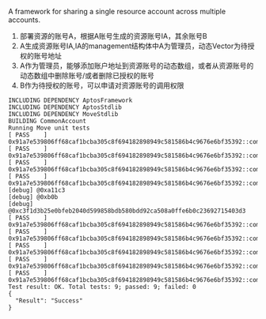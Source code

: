 A framework for sharing a single resource account across multiple accounts.

1. 部署资源的账号A，根据A账号生成的资源账号IA，其余账号B
2. A生成资源账号IA,IA的management结构体中A为管理员，动态Vector为待授权的账号地址
3. A作为管理员，能够添加账户地址到资源账号的动态数组，或者从资源账号的动态数组中删除账号/或者删除已授权的账号
4. B作为待授权的账号，可以申请对资源账号的调用权限

```text
INCLUDING DEPENDENCY AptosFramework
INCLUDING DEPENDENCY AptosStdlib
INCLUDING DEPENDENCY MoveStdlib
BUILDING CommonAccount
Running Move unit tests
[ PASS    ] 0x91a7e539806ff68caf1bcba305c8f694182898949c581586b4c9676e6bf35392::common_account::test_account_no_capability
[ PASS    ] 0x91a7e539806ff68caf1bcba305c8f694182898949c581586b4c9676e6bf35392::common_account::test_account_revoke_acl
[ PASS    ] 0x91a7e539806ff68caf1bcba305c8f694182898949c581586b4c9676e6bf35392::common_account::test_account_revoke_capability
[ PASS    ] 0x91a7e539806ff68caf1bcba305c8f694182898949c581586b4c9676e6bf35392::common_account::test_account_revoke_none
[debug] @0xa11c3
[debug] @0xb0b
[debug] @0xc3f1d3b25e0bfeb2040d599858bdb580bdd92ca508a0ffe6b0c23692715403d3
[ PASS    ] 0x91a7e539806ff68caf1bcba305c8f694182898949c581586b4c9676e6bf35392::common_account::test_end_to_end
[ PASS    ] 0x91a7e539806ff68caf1bcba305c8f694182898949c581586b4c9676e6bf35392::common_account::test_no_account_capability
[ PASS    ] 0x91a7e539806ff68caf1bcba305c8f694182898949c581586b4c9676e6bf35392::common_account::test_no_account_signer
[ PASS    ] 0x91a7e539806ff68caf1bcba305c8f694182898949c581586b4c9676e6bf35392::common_account::test_wrong_admin
[ PASS    ] 0x91a7e539806ff68caf1bcba305c8f694182898949c581586b4c9676e6bf35392::common_account::test_wrong_cap
Test result: OK. Total tests: 9; passed: 9; failed: 0
{
  "Result": "Success"
}
```